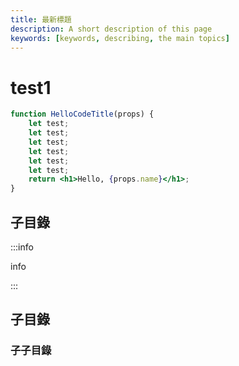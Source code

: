 ```yaml
---
title: 最新標題
description: A short description of this page
keywords: [keywords, describing, the main topics]
---
```


# test1

```jsx title="/src/components/HelloCodeTitle.js" showLineNumbers {2-3,7}
function HelloCodeTitle(props) {
    let test;
    let test;
    let test;
    let test;
    let test;
    let test;
    return <h1>Hello, {props.name}</h1>;
}
```

## 子目錄


:::info

info

:::

## 子目錄

### 子子目錄
